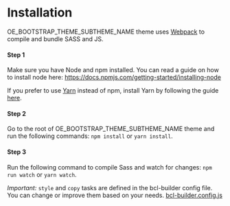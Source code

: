 # Installation

OE_BOOTSTRAP_THEME_SUBTHEME_NAME theme uses [Webpack](https://webpack.js.org) to compile and bundle SASS and JS.

#### Step 1
Make sure you have Node and npm installed.
You can read a guide on how to install node here: https://docs.npmjs.com/getting-started/installing-node

If you prefer to use [Yarn](https://yarnpkg.com) instead of npm, install Yarn by following the guide [here](https://yarnpkg.com/docs/install).

#### Step 2
Go to the root of OE_BOOTSTRAP_THEME_SUBTHEME_NAME theme and run the following commands: `npm install` or `yarn install`.

#### Step 3
Run the following command to compile Sass and watch for changes: `npm run watch` or `yarn watch`.

*Important:* `style` and `copy` tasks are defined in the bcl-builder config file. You can change or improve them based on your needs. [bcl-builder.config.js](bcl-builder.config.js)

